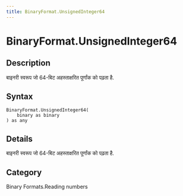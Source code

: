 ```yaml
---
title: BinaryFormat.UnsignedInteger64
---
```


# BinaryFormat.UnsignedInteger64


## Description

बाइनरी स्वरूप जो 64-बिट अहस्ताक्षरित पूर्णांक को पढ़ता है.


## Syntax

```powerquery
BinaryFormat.UnsignedInteger64(
    binary as binary
) as any
```


## Details

बाइनरी स्वरूप जो 64-बिट अहस्ताक्षरित पूर्णांक को पढ़ता है.



## Category
Binary Formats.Reading numbers
